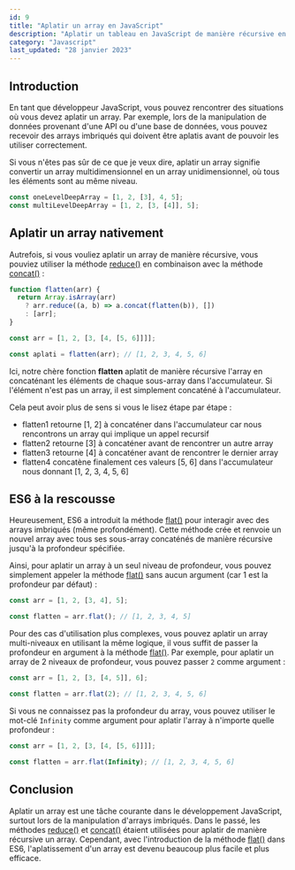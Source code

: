 ```yaml
---
id: 9
title: "Aplatir un array en JavaScript"
description: "Aplatir un tableau en JavaScript de manière récursive en utilisant uniquement le JavaScript natif."
category: "Javascript"
last_updated: "28 janvier 2023"
---
```


## Introduction

En tant que développeur JavaScript, vous pouvez rencontrer des situations où vous devez aplatir un array. Par exemple, lors de la manipulation de données provenant d'une API ou d'une base de données, vous pouvez recevoir des arrays imbriqués qui doivent être aplatis avant de pouvoir les utiliser correctement.

Si vous n'êtes pas sûr de ce que je veux dire, aplatir un array signifie convertir un array multidimensionnel en un array unidimensionnel, où tous les éléments sont au même niveau.

```js
const oneLevelDeepArray = [1, 2, [3], 4, 5];
const multiLevelDeepArray = [1, 2, [3, [4]], 5];
```

## Aplatir un array nativement

Autrefois, si vous vouliez aplatir un array de manière récursive, vous pouviez utiliser la méthode [reduce()](https://developer.mozilla.org/fr/docs/Web/JavaScript/Reference/Objets_globaux/Array/reduce) en combinaison avec la méthode [concat()](https://developer.mozilla.org/fr/docs/Web/JavaScript/Reference/Objets_globaux/Array/concat) :

```js
function flatten(arr) {
  return Array.isArray(arr)
    ? arr.reduce((a, b) => a.concat(flatten(b)), [])
    : [arr];
}

const arr = [1, 2, [3, [4, [5, 6]]]];

const aplati = flatten(arr); // [1, 2, 3, 4, 5, 6]
```

Ici, notre chère fonction **flatten** aplatit de manière récursive l'array en concaténant les éléments de chaque sous-array dans l'accumulateur. Si l'élément n'est pas un array, il est simplement concaténé à l'accumulateur.

Cela peut avoir plus de sens si vous le lisez étape par étape :
- flatten1 retourne [1, 2] à concaténer dans l'accumulateur car nous rencontrons un array qui implique un appel recursif
- flatten2 retourne [3] à concaténer avant de rencontrer un autre array
- flatten3 retourne [4] à concaténer avant de rencontrer le dernier array
- flatten4 concatène finalement ces valeurs [5, 6] dans l'accumulateur nous donnant [1, 2, 3, 4, 5, 6]

## ES6 à la rescousse

Heureusement, ES6 a introduit la méthode [flat()](https://developer.mozilla.org/fr/docs/Web/JavaScript/Reference/Objets_globaux/Array/flat) pour interagir avec des arrays imbriqués (même profondément). Cette méthode crée et renvoie un nouvel array avec tous ses sous-array concaténés de manière récursive jusqu'à la profondeur spécifiée.

Ainsi, pour aplatir un array à un seul niveau de profondeur, vous pouvez simplement appeler la méthode [flat()](https://developer.mozilla.org/fr/docs/Web/JavaScript/Reference/Objets_globaux/Array/flat) sans aucun argument (car 1 est la profondeur par défaut) :

```js
const arr = [1, 2, [3, 4], 5];

const flatten = arr.flat(); // [1, 2, 3, 4, 5]
```

Pour des cas d'utilisation plus complexes, vous pouvez aplatir un array multi-niveaux en utilisant la même logique, il vous suffit de passer la profondeur en argument à la méthode [flat()](https://developer.mozilla.org/fr/docs/Web/JavaScript/Reference/Objets_globaux/Array/flat). Par exemple, pour aplatir un array de 2 niveaux de profondeur, vous pouvez passer `2` comme argument :

```js
const arr = [1, 2, [3, [4, 5]], 6];

const flatten = arr.flat(2); // [1, 2, 3, 4, 5, 6]
```

Si vous ne connaissez pas la profondeur du array, vous pouvez utiliser le mot-clé `Infinity` comme argument pour aplatir l'array à n'importe quelle profondeur :

```js
const arr = [1, 2, [3, [4, [5, 6]]]];

const flatten = arr.flat(Infinity); // [1, 2, 3, 4, 5, 6]
```

## Conclusion

Aplatir un array est une tâche courante dans le développement JavaScript, surtout lors de la manipulation d'arrays imbriqués. Dans le passé, les méthodes [reduce()](https://developer.mozilla.org/fr/docs/Web/JavaScript/Reference/Objets_globaux/Array/reduce) et [concat()](https://developer.mozilla.org/fr/docs/Web/JavaScript/Reference/Objets_globaux/Array/concat) étaient utilisées pour aplatir de manière récursive un array. Cependant, avec l'introduction de la méthode [flat()](https://developer.mozilla.org/fr/docs/Web/JavaScript/Reference/Objets_globaux/Array/flat) dans ES6, l'aplatissement d'un array est devenu beaucoup plus facile et plus efficace.
